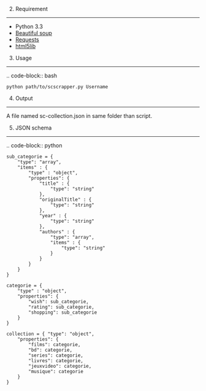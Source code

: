 2) Requirement
--------------

* Python 3.3
* [Beautiful soup][1]
* [Requests][2]
* [html5lib][3]

3) Usage
--------

.. code-block:: bash

    python path/to/scscrapper.py Username

4) Output
---------

A file named sc-collection.json in same folder than script.

5) JSON schema
--------------

.. code-block:: python

    sub_categorie = {
        "type": "array",
        "items" : {
            "type" : "object",
            "properties": {
                "title" : {
                    "type": "string"
                },
                "originalTitle" : {
                    "type": "string"
                },
                "year" : {
                    "type": "string"
                },
                "authors" : {
                    "type": "array",
                    "items" : {
                        "type": "string"
                    }
                }
            }
        }
    }

    categorie = {
        "type" : "object",
        "properties": {
            "wish": sub_categorie,
            "rating": sub_categorie,
            "shopping": sub_categorie
        }
    }

    collection = { "type": "object",
        "properties": {
            "films": categorie,
            "bd": categorie,
            "series": categorie,
            "livres": categorie,
            "jeuxvideo": categorie,
            "musique": categorie
        }
    }

[1]: http://www.crummy.com/software/BeautifulSoup/bs4/doc/#installing-beautiful-soup
[2]: https://github.com/kennethreitz/requests
[3]: https://pypi.python.org/pypi/html5lib